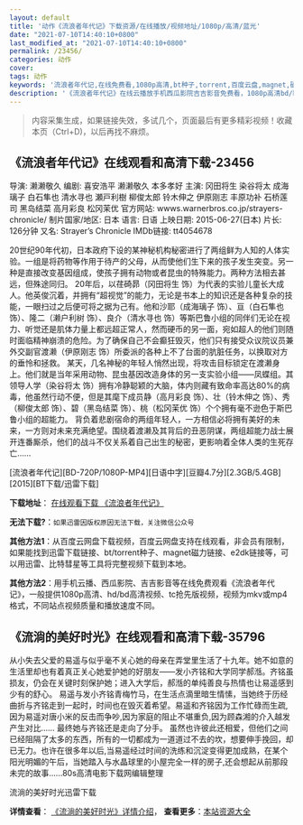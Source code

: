 ```yaml
---
layout: default
title: '动作《流浪者年代记》下载资源/在线播放/视频地址/1080p/高清/蓝光'
date: "2021-07-10T14:40:10+0800"
last_modified_at: "2021-07-10T14:40:10+0800"
permalink: /23456/
categories: 动作
cover:
tags: 动作
keywords: '流浪者年代记,在线免费看,1080p高清,bt种子,torrent,百度云盘,magnet,磁力链,迅雷下载资源'
description: '《流浪者年代记》在线云播放手机西瓜影院吉吉影音免费看，1080p高清bd/hd未删减完整版和tc抢先枪版，mkv/mp4格式，附带bt/torrent种子、magnet/磁力链、百度云盘、网盘资源迅雷下载链接'
---
```


>内容采集生成，如果链接失效，多试几个，页面最后有更多精彩视频！收藏本页（Ctrl+D)，以后再找不麻烦。


## 《流浪者年代记》在线观看和高清下载-23456

导演: 濑濑敬久 编剧: 喜安浩平 濑濑敬久 本多孝好 主演: 冈田将生 染谷将太 成海璃子 白石隼也 清水寻也 瀬戸利樹 柳俊太郎 铃木伸之 伊原刚志 丰原功补 石桥莲司 黑岛结菜 高月彩良 松冈茉优 官方网站: wwws.warnerbros.co.jp/strayers-chronicle/ 制片国家/地区: 日本 语言: 日语 上映日期: 2015-06-27(日本) 片长: 126分钟 又名: Strayer’s Chronicle IMDb链接: tt4054678

20世纪90年代初，日本政府下设的某神秘机构秘密进行了两组鲜为人知的人体实验。一组是将药物等作用于待产的父母，从而使他们生下来的孩子发生突变。另一种是直接改变基因组成，使孩子拥有动物或者昆虫的特殊能力。两种方法相去甚远，但殊途同归。 20年后，以荏碕昴（冈田将生 饰）为代表的实验儿童长大成人。他英俊沉着，并拥有“超视觉”的能力，无论是书本上的知识还是各种复杂的技能，一眼扫过之后便可将之据为己有。他和沙耶（成海璃子 饰）、亘（白石隼也 饰）、隆二（濑户利树 饰）、良介（清水寻也 饰）等斯巴鲁小组的同伴们无论在视力、听觉还是肌体力量上都远超正常人，然而硬币的另一面，宛如超人的他们则随时面临精神崩溃的危险。为了确保自己不会癫狂毁灭，他们只有接受众议院议员兼外交副官渡濑（伊原刚志 饰）所委派的各种上不了台面的肮脏任务，以换取对方的垂怜和拯救。 某天，几名神秘的年轻人悄然出现，将攻击目标锁定在渡濑身上。他们就是当年采用动物、昆虫基因改造身体的另一支实验小组——凤蝶组。其领导人学（染谷将太 饰）拥有冷静聪颖的大脑，体内则藏有致命率高达80%的病毒，他虽然行动不便，但是其麾下成员静（高月彩良 饰）、壮（铃木伸之 饰）、秀（柳俊太郎 饰）、碧（黑岛结菜 饰）、桃（松冈茉优 饰）个个拥有毫不逊色于斯巴鲁小组的超能力。 背负着悲剧宿命的两组年轻人，一方相信必将拥有美好的未来，一方则对未来充满绝望。围绕着渡濑及其背后的丑恶阴谋，两组超能力战士展开连番厮杀，他们的战斗不仅关系着自己出生的秘密，更影响着全体人类的生死存亡……


[流浪者年代记][BD-720P/1080P-MP4][日语中字][豆瓣4.7分][2.3GB/5.4GB][2015][BT下载/迅雷下载]

**下载地址**： [在线观看下载 《流浪者年代记》](https://www.btdx8.com/torrent/strayers_chronicle_2015.html) 


**无法下载?**：`如果迅雷因版权原因无法下载，关注微信公众号 `

**其他方法1**：从百度云网盘下载视频，百度云网盘支持在线观看，非会员有限制，如果能找到迅雷下载链接、bt/torrent种子、magnet磁力链接、e2dk链接等，可以用迅雷、比特彗星等工具将完整视频下载到本地。

**其他方法2**：用手机云播、西瓜影院、吉吉影音等在线免费观看《流浪者年代记》，一般提供1080p高清、hd/bd高清视频、tc抢先版视频，视频为mkv或mp4格式，不同站点视频质量和播放速度不同。


## 《流淌的美好时光》在线观看和高清下载-35796

从小失去父爱的易遥与似乎毫不关心她的母亲在弄堂里生活了十九年。她不如意的生活里却也有着真正关心她爱护她的好朋友——发小齐铭和大学同学郝湉。齐铭虽损友，仍会在关键时刻保护她；进入大学后，郝湉的单纯善良与热情也让易遥感到少有的舒心。 易遥与发小齐铭青梅竹马，在生活点滴里暗生情愫，当她终于历经曲折与齐铭走到一起时，时间也在毁灭着希望。易遥和齐铭因为工作忙碌而生疏,因为易遥对唐小米的反击而争吵,因为家庭的阻止不堪重负,因为顾森湘的介入越发产生对比…… 最终她与齐铭还是走向了分手。 虽然也许彼此还相爱，但他们之间已经阻隔了太多的东西，所有的一切都成为一道道过不去的坎，想要伸手挽回，却已无力。也许在很多年以后,当易遥经过时间的洗练和沉淀变得更加成熟，在某个阳光明媚的午后，当她踏入与水晶球里的小屋完全一样的房子,还会想起从前那段未完的故事……80s高清电影下载网编辑整理


流淌的美好时光迅雷下载

**详情查看**： [《流淌的美好时光》详情介绍](/movie/35796/)， **查看更多**：[本站资源大全](/movie/t/all/)

